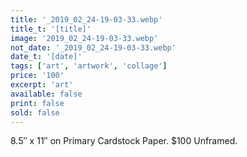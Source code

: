 ```yaml
---
title: '_2019_02_24-19-03-33.webp'
title_t: '[title]'
image: '2019_02_24-19-03-33.webp'
not_date: '_2019_02_24-19-03-33.webp'
date_t: '[date]'
tags: ['art', 'artwork', 'collage']
price: '100'
excerpt: 'art'
available: false
print: false
sold: false
---
```



8.5″ x 11″ on Primary Cardstock Paper.
$100 Unframed.
